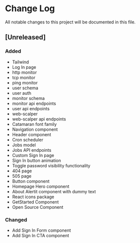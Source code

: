 # Change Log
All notable changes to this project will be documented in this file.

## [Unreleased]
### Added
- Tailwind
- Log In page
- http monitor
- tcp monitor
- ping monitor
- user schema
- user auth
- monitor schema
- monitor api endpoints
- user api endpoints
- web-scalper
- web-scalper api endpoints
- Catamaran font family
- Navigation component
- Header component
- Cron scheduler
- Jobs model
- Jobs API endpoints
- Custom Sign In page
- Sign In button animation
- Toggle password visibility functionality
- 404 page
- 505 page
- Button component
- Homepage Hero component
- About Alertit component with dummy text
- React icons package
- GetStarted Component
- Open Source Component

### Changed
- Add Sign In Form component
- Add Sign In CTA component